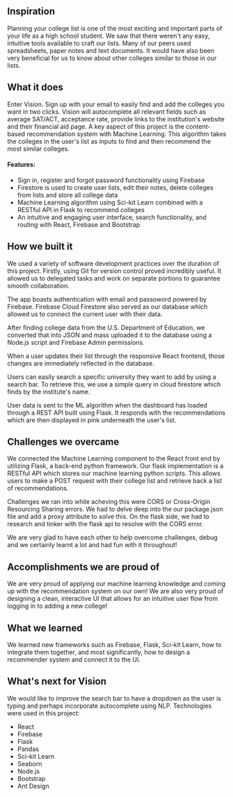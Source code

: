 ## Inspiration

Planning your college list is one of the most exciting and important parts of your life as a high school student. We saw that there weren't any easy, intuitive tools available to craft our lists. Many of our peers used spreadsheets, paper notes and text documents. It would have also been very beneficial for us to know about other colleges similar to those in our lists.

## What it does

Enter Vision. Sign up with your email to easily find and add the colleges you want in two clicks. Vision will autocomplete all relevant fields such as average SAT/ACT, acceptance rate, provide links to the institution's website and their financial aid page. A key aspect of this project is the content-based recommendation system with Machine Learning. This algorithm takes the colleges in the user's list as inputs to find and then recommend the most similar colleges.

#### Features:
 * Sign in, register and forgot password functionality using Firebase
 * Firestore is used to create user lists, edit their notes, delete colleges from lists and store all college data 
 * Machine Learning algorithm using Sci-kit Learn combined with a RESTful API in Flask to recommend colleges 
 * An intuitive and engaging user interface, search functionality, and routing with React, Firebase and Bootstrap

## How we built it 
We used a variety of software development practices over the duration of this project. Firstly, using Git for version control proved incredibly useful. It allowed us to delegated tasks and work on separate portions to guarantee smooth collaboration.

The app boasts authentication with email and passoword powered by Firebase. Firebase Cloud Firestore also served as our database which allowed us to connect the current user with their data. 

After finding college data from the U.S. Department of Education, we converted that into JSON and mass uploaded it to the database using a Node.js script and Firebase Admin permissions.

When a user updates their list through the responsive React frontend, those changes are immediately reflected in the database. 

Users can easily search a specific university they want to add by using a search bar. To retrieve this, we use a simple query in cloud firestore which finds by the institute's name. 

User data is sent to the ML algorithm when the dashboard has loaded through a REST API built using Flask. It responds with the recommendations which are then displayed in pink underneath the user's list. 

## Challenges we overcame

We connected the Machine Learning component to the React front end by utilizing Flask, a back-end python framework. Our flask implementation is a RESTful API which stores our machine learning python scripts. This allows users to make a POST request with their college list and retrieve back a list of recommendations. 

Challenges we ran into while acheving this were CORS or Cross-Origin Resourcing Sharing errors. We had to delve deep into the our package.json file and add a proxy attribute to solve this. On the flask side, we had to research and tinker with the flask api to resolve with the CORS error.

We are very glad to have each other to help overcome challenges, debug and we certainly learnt a lot and had fun with it throughout!


## Accomplishments we are proud of 
We are very proud of applying our machine learning knowledge and coming up with the recommendation system on our own! We are also very proud of designing a clean, interactive UI that allows for an intuitive user flow from logging in to adding a new college!

## What we learned
We learned new frameworks such as Firebase, Flask, Sci-kit Learn, how to integrate them together, and most significantly, how to design a recommender system and connect it to the UI.

## What's next for Vision
We would like to improve the search bar to have a dropdown as the user is typing and perhaps incorporate autocomplete using NLP.
Technologies were used in this project:
 - React
 - Firebase
 - Flask
 - Pandas
 - Sci-kit Learn
 - Seaborn
 - Node.js
 - Bootstrap
 - Ant Design